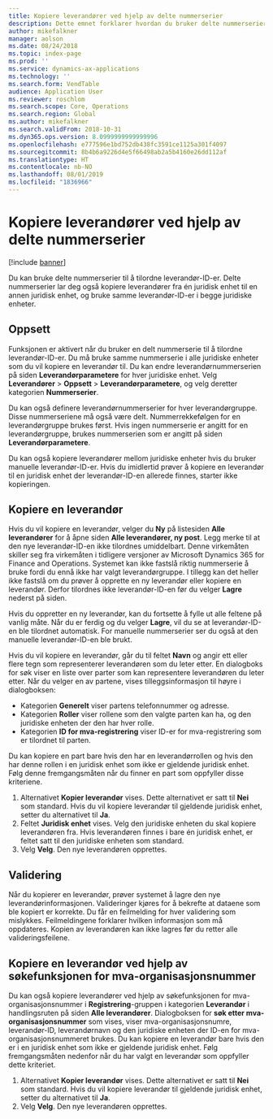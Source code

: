 ```yaml
---
title: Kopiere leverandører ved hjelp av delte nummerserier
description: Dette emnet forklarer hvordan du bruker delte nummerserier til å kopiere en leverandør til en annen juridisk enhet og samtidig beholde samme leverandør-ID.
author: mikefalkner
manager: aolson
ms.date: 08/24/2018
ms.topic: index-page
ms.prod: ''
ms.service: dynamics-ax-applications
ms.technology: ''
ms.search.form: VendTable
audience: Application User
ms.reviewer: roschlom
ms.search.scope: Core, Operations
ms.search.region: Global
ms.author: mikefalkner
ms.search.validFrom: 2018-10-31
ms.dyn365.ops.version: 8.0999999999999996
ms.openlocfilehash: e777596e1bd752db438fc3591ce1125a301f4097
ms.sourcegitcommit: 8b4b6a9226d4e5f66498ab2a5b4160e26dd112af
ms.translationtype: HT
ms.contentlocale: nb-NO
ms.lasthandoff: 08/01/2019
ms.locfileid: "1836966"
---
```

# <a name="copy-vendors-by-using-shared-number-sequences"></a>Kopiere leverandører ved hjelp av delte nummerserier

[!include [banner](../includes/banner.md)]

Du kan bruke delte nummerserier til å tilordne leverandør-ID-er. Delte nummerserier lar deg også kopiere leverandører fra én juridisk enhet til en annen juridisk enhet, og bruke samme leverandør-ID-er i begge juridiske enheter.

## <a name="setup"></a>Oppsett

Funksjonen er aktivert når du bruker en delt nummerserie til å tilordne leverandør-ID-er. Du må bruke samme nummerserie i alle juridiske enheter som du vil kopiere en leverandør til. Du kan endre leverandørnummerserien på siden **Leverandørparametere** for hver juridiske enhet. Velg **Leverandører** \> **Oppsett** \> **Leverandørparametere**, og velg deretter kategorien **Nummerserier**.

Du kan også definere leverandørnummerserier for hver leverandørgruppe. Disse nummerseriene må også være delt. Nummerrekkefølgen for en leverandørgruppe brukes først. Hvis ingen nummerserie er angitt for en leverandørgruppe, brukes nummerserien som er angitt på siden **Leverandørparametere**.

Du kan også kopiere leverandører mellom juridiske enheter hvis du bruker manuelle leverandør-ID-er. Hvis du imidlertid prøver å kopiere en leverandør til en juridisk enhet der leverandør-ID-en allerede finnes, starter ikke kopieringen.

## <a name="copy-a-vendor"></a>Kopiere en leverandør

Hvis du vil kopiere en leverandør, velger du **Ny** på listesiden **Alle leverandører** for å åpne siden **Alle leverandører, ny post**. Legg merke til at den nye leverandør-ID-en ikke tilordnes umiddelbart. Denne virkemåten skiller seg fra virkemåten i tidligere versjoner av Microsoft Dynamics 365 for Finance and Operations. Systemet kan ikke fastslå riktig nummerserie å bruke fordi du ennå ikke har valgt leverandørgruppe. I tillegg kan det heller ikke fastslå om du prøver å opprette en ny leverandør eller kopiere en leverandør. Derfor tilordnes ikke leverandør-ID-en før du velger **Lagre** nederst på siden.

Hvis du oppretter en ny leverandør, kan du fortsette å fylle ut alle feltene på vanlig måte. Når du er ferdig og du velger **Lagre**, vil du se at leverandør-ID-en ble tilordnet automatisk. For manuelle nummerserier ser du også at den manuelle leverandør-ID-en ble brukt.

Hvis du vil kopiere en leverandør, går du til feltet **Navn** og angir ett eller flere tegn som representerer leverandøren som du leter etter. En dialogboks for søk viser en liste over parter som kan representere leverandøren du leter etter. Når du velger en av partene, vises tilleggsinformasjon til høyre i dialogboksen:

- Kategorien **Generelt** viser partens telefonnummer og adresse.
- Kategorien **Roller** viser rollene som den valgte parten kan ha, og den juridiske enheten der den har hver rolle.
- Kategorien **ID for mva-registrering** viser ID-er for mva-registrering som er tilordnet til parten.

Du kan kopiere en part bare hvis den har en leverandørrollen og hvis den har denne rollen i en juridisk enhet som ikke er gjeldende juridisk enhet. Følg denne fremgangsmåten når du finner en part som oppfyller disse kriteriene.

1. Alternativet **Kopier leverandør** vises. Dette alternativet er satt til **Nei** som standard. Hvis du vil kopiere leverandør til gjeldende juridisk enhet, setter du alternativet til **Ja**. 
2. Feltet **Juridisk enhet** vises. Velg den juridiske enheten du skal kopiere leverandøren fra. Hvis leverandøren finnes i bare én juridisk enhet, er feltet satt til den juridiske enheten som standard.
3. Velg **Velg**. Den nye leverandøren opprettes.

## <a name="validation"></a>Validering

Når du kopierer en leverandør, prøver systemet å lagre den nye leverandørinformasjonen. Valideringer kjøres for å bekrefte at dataene som ble kopiert er korrekte. Du får en feilmelding for hver validering som mislykkes. Feilmeldingene forklarer hvilken informasjon som må oppdateres. Kopien av leverandøren kan ikke lagres før du retter alle valideringsfeilene.

## <a name="copy-a-vendor-by-using-the-tax-exempt-number-search-feature"></a>Kopiere en leverandør ved hjelp av søkefunksjonen for mva-organisasjonsnummer

Du kan også kopiere leverandører ved hjelp av søkefunksjonen for mva-organisasjonsnummer i **Registrering**-gruppen i kategorien **Leverandør** i handlingsruten på siden **Alle leverandører**. Dialogboksen for **søk etter mva-organisasjonsnummer** som vises, viser mva-organisasjonsnumre, leverandør-ID, leverandørnavn og den juridiske enheten der ID-en for mva-organisasjonsnummeret brukes. Du kan kopiere en leverandør bare hvis den er i en juridisk enhet som ikke er gjeldende juridisk enhet. Følg fremgangsmåten nedenfor når du har valgt en leverandør som oppfyller dette kriteriet.

1. Alternativet **Kopier leverandør** vises. Dette alternativet er satt til **Nei** som standard. Hvis du vil kopiere leverandør til gjeldende juridisk enhet, setter du alternativet til **Ja**.
2. Velg **Velg**. Den nye leverandøren opprettes.
